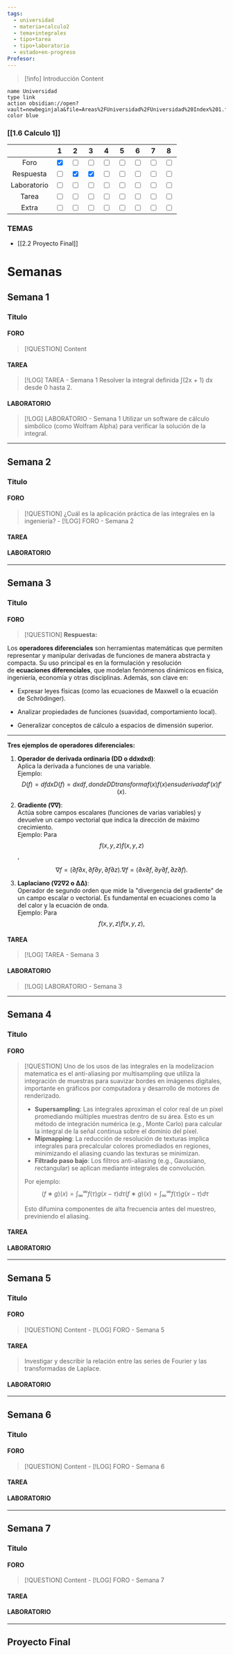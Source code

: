 ```yaml
---
tags:
  - universidad
  - materia+calculo2
  - tema+integrales
  - tipo+tarea
  - tipo+laboratorio
  - estado+en-progreso
Profesor:
---
```

> [!info] Introducción
> Content


```button
name Universidad
type link
action obsidian://open?vault=newbeginjala&file=Areas%2FUniversidad%2FUniversidad%20Index%201.file%2FUniversidad%20Index
color blue
```

### [[1.6 Calculo 1]]


|             |                       1                       |                       2                       |                       3                       |                       4                       |                       5                       |                       6                       |                       7                       |                       8                       |
| :---------: | :-------------------------------------------: | :-------------------------------------------: | :-------------------------------------------: | :-------------------------------------------: | :-------------------------------------------: | :-------------------------------------------: | :-------------------------------------------: | :-------------------------------------------: |
|    Foro     |  <input type="checkbox" checked id="327481">  | <input type="checkbox" unchecked id="2cb80d"> | <input type="checkbox" unchecked id="e165a2"> | <input type="checkbox" unchecked id="745ef0"> | <input type="checkbox" unchecked id="298753"> | <input type="checkbox" unchecked id="d5fa40"> | <input type="checkbox" unchecked id="c8558b"> | <input type="checkbox" unchecked id="62f915"> |
|  Respuesta  | <input type="checkbox" unchecked id="ae4fea"> |  <input type="checkbox" checked id="380a78">  |  <input type="checkbox" checked id="c37cf9">  | <input type="checkbox" unchecked id="b89699"> | <input type="checkbox" unchecked id="2ccb28"> | <input type="checkbox" unchecked id="fb667b"> | <input type="checkbox" unchecked id="6c0367"> | <input type="checkbox" unchecked id="2bb033"> |
| Laboratorio | <input type="checkbox" unchecked id="9e5658"> | <input type="checkbox" unchecked id="b5b21d"> | <input type="checkbox" unchecked id="8716f0"> | <input type="checkbox" unchecked id="017428"> | <input type="checkbox" unchecked id="ff527b"> | <input type="checkbox" unchecked id="3bfa75"> | <input type="checkbox" unchecked id="868d8b"> | <input type="checkbox" unchecked id="e9b610"> |
|    Tarea    | <input type="checkbox" unchecked id="3c5d52"> | <input type="checkbox" unchecked id="946cf9"> | <input type="checkbox" unchecked id="bfc68c"> | <input type="checkbox" unchecked id="9bca8f"> | <input type="checkbox" unchecked id="cb10e3"> | <input type="checkbox" unchecked id="fe2e83"> | <input type="checkbox" unchecked id="4310fa"> | <input type="checkbox" unchecked id="0a2809"> |
|    Extra    | <input type="checkbox" unchecked id="d8283b"> | <input type="checkbox" unchecked id="4c932c"> | <input type="checkbox" unchecked id="2c6425"> | <input type="checkbox" unchecked id="b1ed16"> | <input type="checkbox" unchecked id="c9a4ef"> | <input type="checkbox" unchecked id="6b83fb"> | <input type="checkbox" unchecked id="c75ffc"> | <input type="checkbox" unchecked id="10cfc4"> |


### TEMAS
- [[2.2 Proyecto Final]]

# Semanas
## Semana 1 

### Titulo

#### FORO

> [!QUESTION]
> Content

#### TAREA
> [!LOG] TAREA - Semana 1
> Resolver la integral definida ∫(2x + 1) dx desde 0 hasta 2.

#### LABORATORIO
> [!LOG] LABORATORIO - Semana 1
> Utilizar un software de cálculo simbólico (como Wolfram Alpha) para verificar la solución de la integral.


---
## Semana 2 

### Titulo

#### FORO

 > [!QUESTION]
> ¿Cuál es la aplicación práctica de las integrales en la ingeniería? - [!LOG] FORO - Semana 2
#### TAREA

#### LABORATORIO


---
## Semana 3 

### Titulo

#### FORO
 > [!QUESTION]
> **Respuesta:**

Los **operadores diferenciales** son herramientas matemáticas que permiten representar y manipular derivadas de funciones de manera abstracta y compacta. Su uso principal es en la formulación y resolución de **ecuaciones diferenciales**, que modelan fenómenos dinámicos en física, ingeniería, economía y otras disciplinas. Además, son clave en:

- Expresar leyes físicas (como las ecuaciones de Maxwell o la ecuación de Schrödinger).
    
- Analizar propiedades de funciones (suavidad, comportamiento local).
    
- Generalizar conceptos de cálculo a espacios de dimensión superior.
    

---

**Tres ejemplos de operadores diferenciales:**

1. **Operador de derivada ordinaria (DD o ddxdxd​)**:  
    Aplica la derivada a funciones de una variable.  
    Ejemplo: $$D(f)=dfdxD(f)=dxdf​, donde DD transforma f(x)f(x) en su derivada f′(x)f′(x).$$
    
2. **Gradiente (∇∇)**:  
    Actúa sobre campos escalares (funciones de varias variables) y devuelve un campo vectorial que indica la dirección de máximo crecimiento.  
    Ejemplo: Para $$f(x,y,z)f(x,y,z)$$,
    
    $$∇f=(∂f∂x,∂f∂y,∂f∂z).∇f=(∂x∂f​,∂y∂f​,∂z∂f​).$$
3. **Laplaciano (∇2∇2 o ΔΔ)**:  
    Operador de segundo orden que mide la "divergencia del gradiente" de un campo escalar o vectorial. Es fundamental en ecuaciones como la del calor y la ecuación de onda.  
    Ejemplo: Para $$f(x,y,z)f(x,y,z),$$
#### TAREA
> [!LOG] TAREA - Semana 3

#### LABORATORIO
> [!LOG] LABORATORIO - Semana 3


---
## Semana 4

### Titulo

#### FORO
 > [!QUESTION]
> Uno de los usos de las integrales en la modelizacion matematica es el anti-aliasing por multisampling que utiliza la integración de muestras para suavizar bordes en imágenes digitales, importante en gráficos por computadora y desarrollo de motores de renderizado.
> - **Supersampling**: Las integrales aproximan el color real de un píxel promediando múltiples muestras dentro de su área. Esto es un método de integración numérica (e.g., Monte Carlo) para calcular la integral de la señal continua sobre el dominio del píxel.
>- **Mipmapping**: La reducción de resolución de texturas implica integrales para precalcular colores promediados en regiones, minimizando el aliasing cuando las texturas se minimizan.
>- **Filtrado paso bajo**: Los filtros anti-aliasing (e.g., Gaussiano, rectangular) se aplican mediante integrales de convolución. 
>
>Por ejemplo:  $$(f∗g)(x)=\int_∞^∞f(τ)g(x−τ) dτ(f∗g)(x)=\int_∞^∞​f(τ)g(x−τ)dτ$$   
>
>Esto difumina componentes de alta frecuencia antes del muestreo, previniendo el aliasing.

#### TAREA

#### LABORATORIO


---
## Semana 5

### Titulo


#### FORO
 > [!QUESTION]
> Content - [!LOG] FORO - Semana 5

#### TAREA
> Investigar y describir la relación entre las series de Fourier y las transformadas de Laplace.


#### LABORATORIO


---
## Semana 6

### Titulo


#### FORO
 > [!QUESTION]
> Content - [!LOG] FORO - Semana 6

#### TAREA


#### LABORATORIO


---
## Semana 7

### Titulo

#### FORO

> [!QUESTION]
> Content - [!LOG] FORO - Semana 7

#### TAREA

#### LABORATORIO


---
## Proyecto Final




